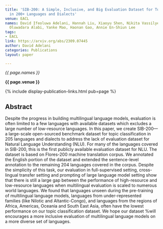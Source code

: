 ```yaml
---
title: 'SIB-200: A Simple, Inclusive, and Big Evaluation Dataset for Topic Classification
  in 200+ Languages and Dialects'
venue: EACL
names: David Ifeoluwa Adelani, Hannah Liu, Xiaoyu Shen, Nikita Vassilyev, Jesujoba
  Oluwadara Alabi, Yanke Mao, Haonan Gao, Annie En-Shiun Lee
tags:
- EACL
link: https://arxiv.org/abs/2309.07445
author: David Adelani
categories: Publications
layout: paper

---
```


*{{ page.names }}*

**{{ page.venue }}**

{% include display-publication-links.html pub=page %}

## Abstract

Despite the progress in building multilingual language models, evaluation is often limited to a few languages with available datasets which excludes a large number of low-resource languages. In this paper, we create SIB-200—a large-scale open-sourced benchmark dataset for topic classification in 205 languages and dialects to address the lack of evaluation dataset for Natural Language Understanding (NLU). For many of the languages covered in SIB-200, this is the first publicly available evaluation dataset for NLU. The dataset is based on Flores-200 machine translation corpus. We annotated the English portion of the dataset and extended the sentence-level annotation to the remaining 204 languages covered in the corpus. Despite the simplicity of this task, our evaluation in full-supervised setting, cross-lingual transfer setting and prompting of large language model setting show that there is still a large gap between the performance of high-resource and low-resource languages when multilingual evaluation is scaled to numerous world languages. We found that languages unseen during the pre-training of multilingual language models, languages from under-represented families (like Nilotic and Altantic-Congo), and languages from the regions of Africa, Americas, Oceania and South East Asia, often have the lowest performance on our topic classification dataset. We hope our dataset %will encourages a more inclusive evaluation of multilingual language models on a more diverse set of languages.
